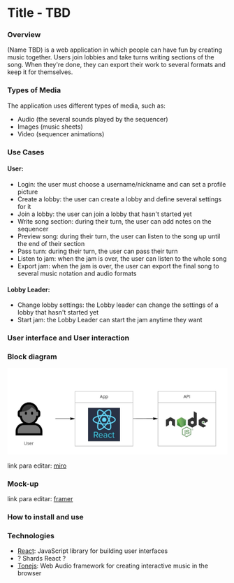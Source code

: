 # Title - TBD

### Overview

(Name TBD) is a web application in which people can have fun by creating music together. Users join lobbies and take turns writing sections of the song. When they're done, they can export their work to several formats and keep it for themselves.

### Types of Media
The application uses different types of media, such as:
  * Audio (the several sounds played by the sequencer)
  * Images (music sheets)
  * Video (sequencer animations)

### Use Cases

#### User:
  * Login: the user must choose a username/nickname and can set a profile picture
  * Create a lobby: the user can create a lobby and define several settings for it
  * Join a lobby: the user can join a lobby that hasn't started yet
  * Write song section: during their turn, the user can add notes on the sequencer
  * Preview song: during their turn, the user can listen to the song up until the end of their section 
  * Pass turn: during their turn, the user can pass their turn
  * Listen to jam: when the jam is over, the user can listen to the whole song
  * Export jam: when the jam is over, the user can export the final song to several music notation and audio formats

#### Lobby Leader:

  * Change lobby settings: the Lobby leader can change the settings of a lobby that hasn't started yet
  * Start jam: the Lobby Leader can start the jam anytime they want 

### User interface and User interaction

### Block diagram

![Block Diagram](https://github.com/anamarisamacedo/FEUP-MNSE/blob/main/Block%20diagram%20(1).jpg)

link para editar: [miro](https://miro.com/welcomeonboard/HLPSUFIjvCDol7kjUmAXiGEZJMSPVxuoaoUiQS3YoGbMLmTNmZaKHI4uKwBt4jZI)

### Mock-up

link para editar: [framer](https://framer.com/projects/Sequencer-App--xDJsuuMErWVXJM9c9W7d-cI87y?node=fz05UI8fr-page)

### How to install and use

### Technologies

* [React](https://reactjs.org/): JavaScript library for building user interfaces
* ? Shards React ?
* [Tonejs](https://tonejs.github.io/): Web Audio framework for creating interactive music in the browser
